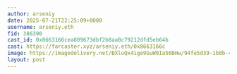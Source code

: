 ```yaml
---
author: arseniy
date: 2025-07-21T22:25:09+0000
username: arseniy.eth
fid: 386390
cast_id: 0x8663166cea809673dbf2b8aa0c79212dfd5eb64b
cast: https://farcaster.xyz/arseniy.eth/0x8663166c
image: https://imagedelivery.net/BXluQx4ige9GuW0Ia56BHw/94fe5d39-1b0b-4411-8837-bbc16455d500/original
layout: post
---
```

  

<img src='https://imagedelivery.net/BXluQx4ige9GuW0Ia56BHw/94fe5d39-1b0b-4411-8837-bbc16455d500/original' alt='' referrerpolicy='no-referrer'/>